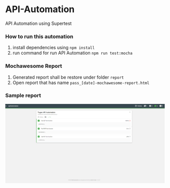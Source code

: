 # API-Automation
 API Automation using Supertest

### How to run this automation

1. install dependencies using
   `npm install`
2. run command for run API Automation
   `npm run test:mocha`

### Mochawesome Report

1. Generated report shall be restore under folder `report`
2. Open report that has name `pass_[date]-mochawesome-report.html`

### Sample report
![Mochawesome-Report](https://raw.githubusercontent.com/miraa-al/API-Automation/master/Screenshot%202024-02-22%20194130.png)

